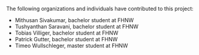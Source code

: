 The following organizations and individuals have contributed to this project:

* Mithusan Sivakumar, bachelor student at FHNW
* Tushyanthan Saravani, bachelor student at FHNW
* Tobias Villiger, bachelor student at FHNW
* Patrick Gutter, bachelor student at FHNW
* Timeo Wullschleger, master student at FHNW
